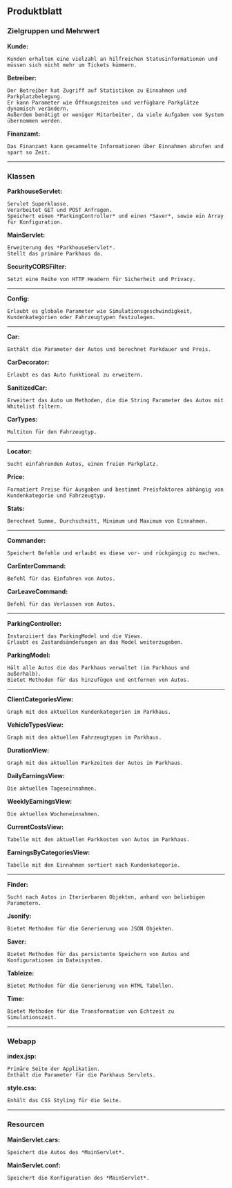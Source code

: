 
## Produktblatt

### Zielgruppen und Mehrwert

**Kunde:**

    Kunden erhalten eine vielzahl an hilfreichen Statusinformationen und müssen sich nicht mehr um Tickets kümmern.

**Betreiber:**

    Der Betreiber hat Zugriff auf Statistiken zu Einnahmen und Parkplatzbelegung.
    Er kann Parameter wie Öffnungszeiten und verfügbare Parkplätze dynamisch verändern.
    Außerdem benötigt er weniger Mitarbeiter, da viele Aufgaben vom System übernommen werden.

**Finanzamt:**

    Das Finanzamt kann gesammelte Informationen über Einnahmen abrufen und spart so Zeit.

---

### Klassen

**ParkhouseServlet:**

    Servlet Superklasse.
    Verarbeitet GET und POST Anfragen.
    Speichert einen *ParkingController* und einen *Saver*, sowie ein Array für Konfiguration.

**MainServlet:**

    Erweiterung des *ParkhouseServlet*.
    Stellt das primäre Parkhaus da.

**SecurityCORSFilter:**

    Setzt eine Reihe von HTTP Headern für Sicherheit und Privacy.

---

**Config:**

    Erlaubt es globale Parameter wie Simulationsgeschwindigkeit, Kundenkategorien oder Fahrzeugtypen festzulegen.

---

**Car:**

    Enthält die Parameter der Autos und berechnet Parkdauer und Preis.

**CarDecorator:**

    Erlaubt es das Auto funktional zu erweitern.

**SanitizedCar:**

    Erweitert das Auto um Methoden, die die String Parameter des Autos mit Whitelist filtern.

**CarTypes:**

    Multiton für den Fahrzeugtyp.

---

**Locator:**

    Sucht einfahrenden Autos, einen freien Parkplatz.

**Price:**

    Formatiert Preise für Ausgaben und bestimmt Preisfaktoren abhängig von Kundenkategorie und Fahrzeugtyp.

**Stats:**

    Berechnet Summe, Durchschnitt, Minimum und Maximum von Einnahmen.

---

**Commander:**

    Speichert Befehle und erlaubt es diese vor- und rückgängig zu machen.

**CarEnterCommand:**

    Befehl für das Einfahren von Autos.

**CarLeaveCommand:**

    Befehl für das Verlassen von Autos.

---

**ParkingController:**

    Instanziiert das ParkingModel und die Views.
    Erlaubt es Zustandsänderungen an das Model weiterzugeben.

**ParkingModel:**

    Hält alle Autos die das Parkhaus verwaltet (im Parkhaus und außerhalb).
    Bietet Methoden für das hinzufügen und entfernen von Autos.

---

**ClientCategoriesView:**

    Graph mit den aktuellen Kundenkategorien im Parkhaus.

**VehicleTypesView:**

    Graph mit den aktuellen Fahrzeugtypen im Parkhaus.

**DurationView:**

    Graph mit den aktuellen Parkzeiten der Autos im Parkhaus.

**DailyEarningsView:**

    Die aktuellen Tageseinnahmen.

**WeeklyEarningsView:**

    Die aktuellen Wocheneinnahmen.

**CurrentCostsView:**

    Tabelle mit den aktuellen Parkkosten von Autos im Parkhaus.

**EarningsByCategoriesView:**

    Tabelle mit den Einnahmen sortiert nach Kundenkategorie.

---

**Finder:**

    Sucht nach Autos in Iterierbaren Objekten, anhand von beliebigen Parametern.

**Jsonify:**

    Bietet Methoden für die Generierung von JSON Objekten.

**Saver:**

    Bietet Methoden für das persistente Speichern von Autos und Konfigurationen im Dateisystem.

**Tableize:**

    Bietet Methoden für die Generierung von HTML Tabellen.

**Time:**

    Bietet Methoden für die Transformation von Echtzeit zu Simulationszeit.

---

### Webapp

**index.jsp:**

    Primäre Seite der Applikation.
    Enthält die Parameter für die Parkhaus Servlets.

**style.css:**

    Enhält das CSS Styling für die Seite.

---

### Resourcen

**MainServlet.cars:**

    Speichert die Autos des *MainServlet*.

**MainServlet.conf:**

    Speichert die Konfiguration des *MainServlet*.
